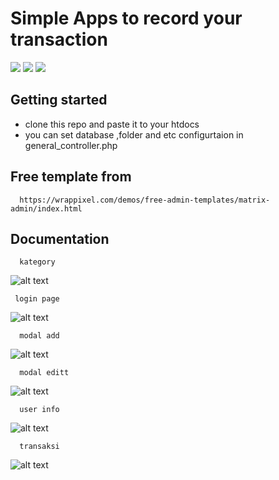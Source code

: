 # Simple Apps to record your transaction
![](https://img.shields.io/badge/Code%20Style-Standard-yellow.svg)
![](https://img.shields.io/badge/Dependencies-PHP-green.svg)
![](https://img.shields.io/badge/License-KHsoft-yellowgreen.svg)


## Getting started
- clone this repo and paste it to your htdocs
- you can set database ,folder and etc configurtaion in general_controller.php

## Free template from
      https://wrappixel.com/demos/free-admin-templates/matrix-admin/index.html


## Documentation
      kategory
![alt text](https://raw.githubusercontent.com/kampretosjr/transaksi_app/master/gambar/kategori.jpg)
     
     login page
![alt text](https://raw.githubusercontent.com/kampretosjr/transaksi_app/master/gambar/login.jpg )

      modal add
![alt text](https://raw.githubusercontent.com/kampretosjr/transaksi_app/master/gambar/modal%20add.jpg)

      modal editt
![alt text](https://raw.githubusercontent.com/kampretosjr/transaksi_app/master/gambar/modal%20edit.jpg)

      user info
![alt text](https://raw.githubusercontent.com/kampretosjr/transaksi_app/master/gambar/user%20info.jpg)

      transaksi
![alt text](https://raw.githubusercontent.com/kampretosjr/transaksi_app/master/gambar/transaksi.jpg)


